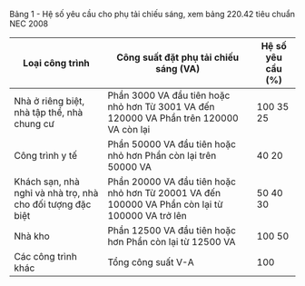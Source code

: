 Bảng 1 - Hệ số yêu cầu cho phụ tải chiếu sáng, xem bảng 220.42 tiêu chuẩn NEC 2008

| Loại công trình                                            | Công suất đặt phụ tải chiếu sáng (VA)                                                           | Hệ số yêu cầu (%)   |
|------------------------------------------------------------|-------------------------------------------------------------------------------------------------|---------------------|
| Nhà ở riêng biệt, nhà tập thể, nhà chung cư                | Phần 3000 VA đầu tiên hoặc nhỏ hơn Từ 3001 VA đến 120000 VA Phần trên 120000 VA còn lại         | 100 35 25           |
| Công trình y tế                                            | Phần 50000 VA đầu tiên hoặc nhỏ hơn Phần còn lại trên 50000 VA                                  | 40 20               |
| Khách sạn, nhà nghỉ và nhà trọ, nhà cho đối tượng đặc biệt | Phần 20000 VA đầu tiên hoặc nhỏ hơn Từ 20001 VA đến 100000 VA Phần còn lại từ 100000 VA trở lên | 50 40 30            |
| Nhà kho                                                    | Phần 12500 VA đầu tiên hoặc hơn Phần còn lại từ 12500 VA                                        | 100 50              |
| Các công trình khác                                        | Tổng công suất V-A                                                                              | 100                 |